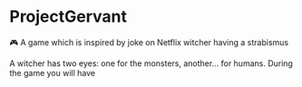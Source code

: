 # ProjectGervant
🎮 A game which is inspired by joke on Netflix witcher having a strabismus

A witcher has two eyes: one for the monsters, another... for humans. During the game you will have 
